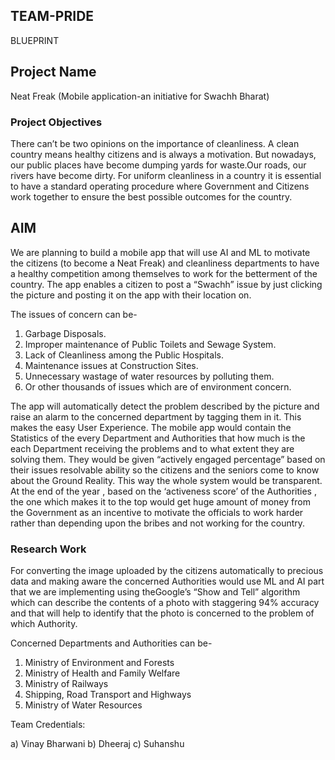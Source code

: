 ## TEAM-PRIDE
BLUEPRINT

## Project Name
Neat Freak (Mobile application-an initiative for Swachh Bharat)

### Project Objectives
There can’t be two opinions on the importance of cleanliness. A clean country means healthy citizens and is always a motivation. But nowadays, our public places have become dumping yards for waste.Our roads, our rivers have become dirty.
For uniform cleanliness in a country it is essential to have a standard operating procedure where Government and Citizens work together to ensure the best possible outcomes for the country.

## AIM
We are planning to build a mobile app that will use AI and ML to motivate the citizens (to become a Neat Freak) and cleanliness
departments to have a healthy competition among themselves to work for the betterment of the country. The app enables a citizen to post a “Swachh” issue by just clicking the picture and posting it on the app with their location on.

The issues of concern can be-
1. Garbage Disposals.
2. Improper maintenance of Public Toilets and Sewage System.
3. Lack of Cleanliness among the Public Hospitals.
4. Maintenance issues at Construction Sites.
5. Unnecessary wastage of water resources by polluting them.
6. Or other thousands of issues which are of environment concern.

The app will automatically detect the problem described by the picture and raise an alarm to the concerned department by tagging them in it. This makes the easy User Experience. The mobile app would contain the Statistics of the every Department and Authorities that how much is the each Department receiving the problems and to what extent they are solving them. They would be given “actively engaged percentage” based on their issues resolvable ability so the citizens and the seniors come to know about the Ground Reality. This way the whole system would be transparent. At the end of the year , based on the ‘activeness score’ of the Authorities , the one which makes it to the top would get huge amount of money from the Government as an incentive to motivate the officials to work harder rather than depending upon the
bribes and not working for the country.

### Research Work
For converting the image uploaded by the citizens automatically to precious data and making aware the concerned Authorities would use ML and AI part that we are implementing using theGoogle’s “Show and Tell” algorithm which can describe the contents of a photo with staggering 94% accuracy and that will help to identify that the photo is concerned to the problem of which Authority.

Concerned Departments and Authorities can be-

1. Ministry of Environment and Forests
2. Ministry of Health and Family Welfare
3. Ministry of Railways
4. Shipping, Road Transport and Highways
5. Ministry of Water Resources

Team Credentials: 

a) Vinay Bharwani
b) Dheeraj
c) Suhanshu
